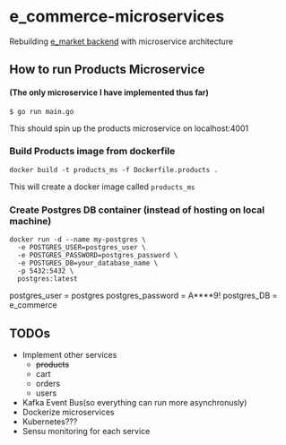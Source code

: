 # e_commerce-microservices

Rebuilding [e_market backend](https://github.com/nikhil0929/e_market) with microservice architecture

## How to run Products Microservice

#### (The only microservice I have implemented thus far)

```
$ go run main.go
```

This should spin up the products microservice on localhost:4001

### Build Products image from dockerfile

```
docker build -t products_ms -f Dockerfile.products .
```

This will create a docker image called `products_ms`

### Create Postgres DB container (instead of hosting on local machine)

```
docker run -d --name my-postgres \
  -e POSTGRES_USER=postgres_user \
  -e POSTGRES_PASSWORD=postgres_password \
  -e POSTGRES_DB=your_database_name \
  -p 5432:5432 \
  postgres:latest
```

postgres_user = postgres
postgres_password = A\*\*\*\*9!
postgres_DB = e_commerce

## TODOs

- Implement other services
  - ~~products~~
  - cart
  - orders
  - users
- Kafka Event Bus(so everything can run more asynchronusly)
- Dockerize microservices
- Kubernetes???
- Sensu monitoring for each service
